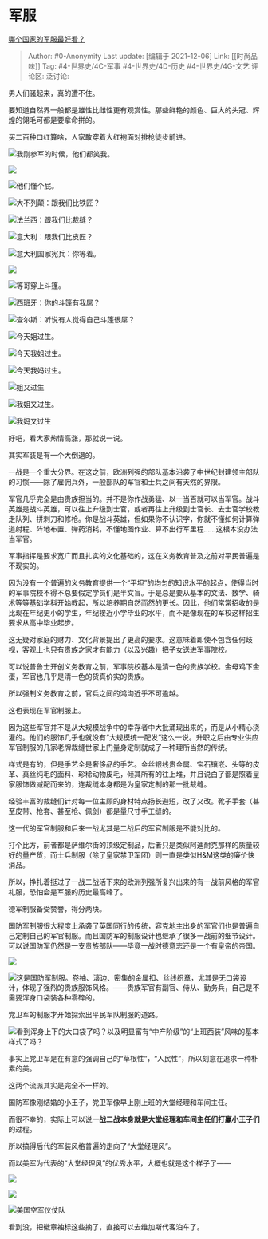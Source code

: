 # 军服
[哪个国家的军服最好看？](https://www.zhihu.com/question/67266406/answer/1214233663)

> Author: #0-Anonymity
> Last update: [编辑于 2021-12-06]
> Link: [[时尚品味]]
> Tag: #4-世界史/4C-军事 #4-世界史/4D-历史 #4-世界史/4G-文艺
> 评论区:
> 泛讨论:

男人们骚起来，真的遭不住。

要知道自然界一般都是雄性比雌性更有观赏性。那些鲜艳的颜色、巨大的头冠、辉煌的翎毛可都是要拿命拼的。

买二百种口红算啥，人家敢穿着大红袍面对排枪徒步前进。

![](https://pic2.zhimg.com/50/v2-a51707cabcdcb4be715e769845de44dd_hd.jpg?source=1940ef5c)我刚参军的时候，他们都笑我。

![](https://pic4.zhimg.com/50/v2-c716a6e8bd4fd4100b2cbc300bd6fe09_hd.jpg?source=1940ef5c)

![](https://pic1.zhimg.com/50/v2-9928c6c797d21fa6e5429172e5aaacc0_hd.jpg?source=1940ef5c)他们懂个屁。

![](https://pic4.zhimg.com/50/v2-40746b546702ff44c4642e331e344b44_hd.jpg?source=1940ef5c)大不列颠：跟我们比铁匠？

![](https://pic2.zhimg.com/50/v2-d6027598f1004780fa9dd2a678372691_hd.jpg?source=1940ef5c)法兰西：跟我们比裁缝？

![](https://pic4.zhimg.com/50/v2-8a0d449083adc313bcfdb8cec182206c_hd.jpg?source=1940ef5c)意大利：跟我们比皮匠？

![](https://pic1.zhimg.com/50/v2-03eb2f77077eb9b76c53a637bc127219_hd.jpg?source=1940ef5c)意大利国家宪兵：你等着。

![](https://pic2.zhimg.com/50/v2-a06e093d20266db8cdf0a427195eee2d_hd.jpg?source=1940ef5c)

![](https://pic1.zhimg.com/50/v2-bf64fff7f0fb9218f7798a8877366bb7_hd.jpg?source=1940ef5c)等哥穿上斗篷。

![](https://pic2.zhimg.com/50/v2-d56d1b58674abdd71bef8ecc62bd8c17_hd.jpg?source=1940ef5c)西班牙：你的斗篷有我屌？

![](https://pic3.zhimg.com/50/v2-65871022c3757ea577a066b8721aa169_hd.jpg?source=1940ef5c)查尔斯：听说有人觉得自己斗篷很屌？

![](https://pic4.zhimg.com/50/v2-3e71ee8985e9249cc30fb3ddb3528d76_hd.jpg?source=1940ef5c)今天姐过生。

![](https://pic1.zhimg.com/50/v2-d469114d8f64fa0b0cba40fcaadecba4_hd.jpg?source=1940ef5c)今天我姐过生。

![](https://pic2.zhimg.com/50/v2-5f8bc42e6ed0cc7ceb1382e8337fea73_hd.jpg?source=1940ef5c)今天我妈过生。

![](https://pic4.zhimg.com/50/v2-9843b69fd859794f52d77b4cf0c0291c_hd.jpg?source=1940ef5c)姐又过生

![](https://pic1.zhimg.com/50/v2-cddcf482690151fc94e71e51651d40d8_hd.jpg?source=1940ef5c)我姐又过生。

![](https://pic4.zhimg.com/50/v2-21c17d0bfccf4309abcee43999d33986_hd.jpg?source=1940ef5c)我妈又过生

好吧，看大家热情高涨，那就说一说。

其实军装是有一个大倒退的。

一战是一个重大分界。在这之前，欧洲列强的部队基本沿袭了中世纪封建领主部队的习惯——除了雇佣兵外，一般部队的军官和士兵之间有天然的界限。

军官几乎完全是由贵族担当的。并不是你作战勇猛、以一当百就可以当军官。战斗英雄是战斗英雄，可以往上升级到士官，或者再往上升级到士官长、去士官学校教走队列、拼刺刀和修枪。你是战斗英雄，但如果你不认识字，你就不懂如何计算弹道射程、阵地布置、弹药消耗，不懂地图作业、算不出行军里程……这根本没办法当军官。

军事指挥是要求宽广而且扎实的文化基础的，这在义务教育普及之前对平民普遍是不现实的。

因为没有一个普遍的义务教育提供一个“平坦”的均匀的知识水平的起点，使得当时的军事院校不得不总要假定学员们是半文盲。于是总是要从基本的文法、数学、骑术等等基础学科开始教起，所以培养期自然而然的更长。因此，他们常常招收的是比现在年纪更小的学生，年纪接近小学毕业的水平，而不是像现在的军校这样招生要求从高中毕业起步。

这无疑对家庭的财力、文化背景提出了更高的要求。这意味着即使不包含任何歧视，客观上也只有贵族之家才有能力（以及兴趣）把子女送进军事院校。

可以说普鲁士开创义务教育之前，军事院校基本是清一色的贵族学校。金母鸡下金蛋，军官也几乎是清一色的货真价实的贵族。

所以强制义务教育之前，官兵之间的鸿沟近乎不可逾越。

这也表现在军官制服上。

因为这些军官并不是从大规模战争中的幸存者中大批涌现出来的，而是从小精心浇灌的。他们的服饰几乎也就没有“大规模统一配发”这么一说。升职之后由专业供应军官制服的几家老牌裁缝世家上门量身定制就成了一种理所当然的传统。

样式是有的，但是手艺全是奢侈品的手艺。金丝银线贵金属、宝石镶嵌、头等的皮革、真丝纯毛的面料、珍稀动物皮毛，倾其所有的往上堆，并且说白了都是照着皇家服饰做减配而来的，连裁缝本身都是为皇家定制的那一批裁缝。

经验丰富的裁缝们针对每一位主顾的身材特点扬长避短，改了又改。靴子手套（甚至皮带、枪套、甚至枪、佩剑）都是量尺寸手工缝的。

这一代的军官制服和后来一战尤其是二战后的军官制服是不能对比的。

打个比方，前者都是萨维尔街的顶级定制品，后者只是类似阿迪耐克那样的质量较好的量产货，而士兵制服（除了皇家禁卫军团）则一直是类似H&M这类的廉价快消品。

所以，挣扎着挺过了一战二战活下来的欧洲列强所复兴出来的有一战前风格的军官礼服，恐怕会是军服的历史最高峰了。

德军制服备受赞誉，得分两块。

国防军制服很大程度上承袭了英国同行的传统，容克地主出身的军官们也是普遍自己定制自己的军官制服。而且国防军的制服设计也继承了很多一战前的细节设计。可以说国防军仍然是一支贵族部队——毕竟一战时德意志还是一个有皇帝的帝国。

![](https://pic1.zhimg.com/50/v2-8e37998e82fcd627d6689c92fb1c1d80_hd.jpg?source=1940ef5c)

![](https://pic4.zhimg.com/50/v2-ffe47c7a589b055cd7d116e95d4c5e20_hd.jpg?source=1940ef5c)这是国防军制服。卷袖、滚边、密集的金属扣、丝线织章，尤其是无口袋设计，体现了强烈的贵族服饰风格。——贵族军官有副官、侍从、勤务兵，自己是不需要浑身口袋装各种零碎的。

党卫军的制服才开始探索出平民军队制服的道路。

![](https://pic4.zhimg.com/50/v2-9f31d923c50a5262fdc7ea8ca4f6baa6_hd.jpg?source=1940ef5c)看到浑身上下的大口袋了吗？以及明显富有“中产阶级”的“上班西装”风味的基本样式了吗？

事实上党卫军是在有意的强调自己的“草根性”，“人民性”，所以刻意在追求一种朴素的美。

这两个流派其实是完全不一样的。

国防军像刚结婚的小王子，党卫军像早上刚上班的大堂经理和车间主任。

而很不幸的，实际上可以说**一战二战本身就是大堂经理和车间主任们打赢小王子们**的过程。

所以搞得后代的军装风格普遍的走向了“大堂经理风”。

而以美军为代表的“大堂经理风”的优秀水平，大概也就是这个样子了——

![](https://pic1.zhimg.com/50/v2-5470f413c506692441ab4e92d2c03591_hd.jpg?source=1940ef5c)

![](https://pic2.zhimg.com/50/v2-20b52467d170c22d5834fa02fbcbd700_hd.jpg?source=1940ef5c)

![](https://pic4.zhimg.com/50/v2-838ab2ab3bc28a8bc7f723465ae963ad_hd.jpg?source=1940ef5c)美国空军仪仗队

看到没，把徽章袖标这些摘了，直接可以去维加斯代客泊车了。
